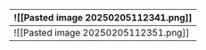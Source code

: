 
| ![[Pasted image 20250205112341.png]] |
| ------------------------------------ |
| ![[Pasted image 20250205112351.png]] |
